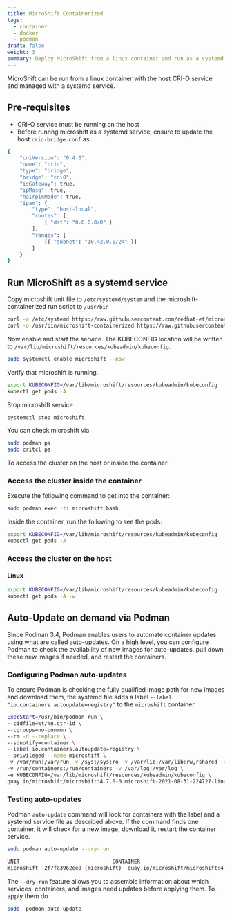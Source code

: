 ```yaml
---
title: MicroShift Containerized
tags:
  - container
  - docker
  - podman
draft: false
weight: 3
summary: Deploy MicroShift from a linux container and run as a systemd service.
---
```


MicroShift can be run from a linux container with the host CRI-O service and managed with a systemd service.

## Pre-requisites

* CRI-O service must be running on the host
* Before runnng microshift as a systemd service, ensure to update the host `crio-bridge.conf` as

```bash
{
    "cniVersion": "0.4.0",
    "name": "crio",
    "type": "bridge",
    "bridge": "cni0",
    "isGateway": true,
    "ipMasq": true,
    "hairpinMode": true,
    "ipam": {
        "type": "host-local",
        "routes": [
            { "dst": "0.0.0.0/0" }
        ],
        "ranges": [
            [{ "subnet": "10.42.0.0/24" }]
        ]
    }
}
```

## Run MicroShift as a systemd service

Copy microshift unit file to `/etc/systemd/system` and the microshift-containerized run script to `/usr/bin`

```bash
curl -o /etc/systemd https://raw.githubusercontent.com/redhat-et/microshift/main/packaging/systemd/microshift
curl -o /usr/bin/microshift-containerized https://raw.githubusercontent.com/redhat-et/microshift/main/packaging/systemd/microshift-containerized
```

Now enable and start the service. The KUBECONFIG location will be written to `/var/lib/microshift/resources/kubeadmin/kubeconfig`.

```bash
sudo systemctl enable microshift --now
```

Verify that microshift is running.

```sh
export KUBECONFIG=/var/lib/microshift/resources/kubeadmin/kubeconfig
kubectl get pods -A
```

Stop microshift service

```bash
systemctl stop microshift
```

You can check microshift via

```bash
sudo podman ps
sudo critcl ps
```

To access the cluster on the host or inside the container

### Access the cluster inside the container

Execute the following command to get into the container:

```bash
sudo podman exec -ti microshift bash
```

Inside the container, run the following to see the pods:

```bash
export KUBECONFIG=/var/lib/microshift/resources/kubeadmin/kubeconfig
kubectl get pods -A
```

### Access the cluster on the host

#### Linux

```bash
export KUBECONFIG=/var/lib/microshift/resources/kubeadmin/kubeconfig
kubectl get pods -A -w
```

## Auto-Update on demand via Podman

Since Podman 3.4, Podman enables users to automate container updates using what are called auto-updates. On a high level, you can configure Podman to check the availability of new images for auto-updates, pull down these new images if needed, and restart the containers.

### Configuring Podman auto-updates

To ensure Podman is checking the fully qualified image path for new images and download them, the systemd file adds a label `--label "io.containers.autoupdate=registry"` to the `microshift` container

```bash
ExecStart=/usr/bin/podman run \
--cidfile=%t/%n.ctr-id \
--cgroups=no-conmon \
--rm -d --replace \
--sdnotify=container \
--label io.containers.autoupdate=registry \
--privileged --name microshift \
-v /var/run:/var/run -v /sys:/sys:ro -v /var/lib:/var/lib:rw,rshared -v /lib/modules:/lib/modules -v /etc:/etc\
-v /run/containers:/run/containers -v /var/log:/var/log \
-e KUBECONFIG=/var/lib/microshift/resources/kubeadmin/kubeconfig \
quay.io/microshift/microshift:4.7.0-0.microshift-2021-08-31-224727-linux-amd64
```

### Testing auto-updates

Podman `auto-update` command will look for containers with the label and a systemd service file as described above. If the command finds one container, it will check for a new image, download it, restart the container service.

```bash
sudo podman auto-update --dry-run

UNIT                              CONTAINER                                IMAGE                                                                           POLICY      UPDATED
microshift  2f7fa3962ee0 (microshift)  quay.io/microshift/microshift:4.7.0-0.microshift-2021-08-31-224727-linux-amd64  registry    false

```

The `--dry-run` feature allows you to assemble information about which services, containers, and images need updates before applying them. To apply them do

```bash
sudo  podman auto-update
```
